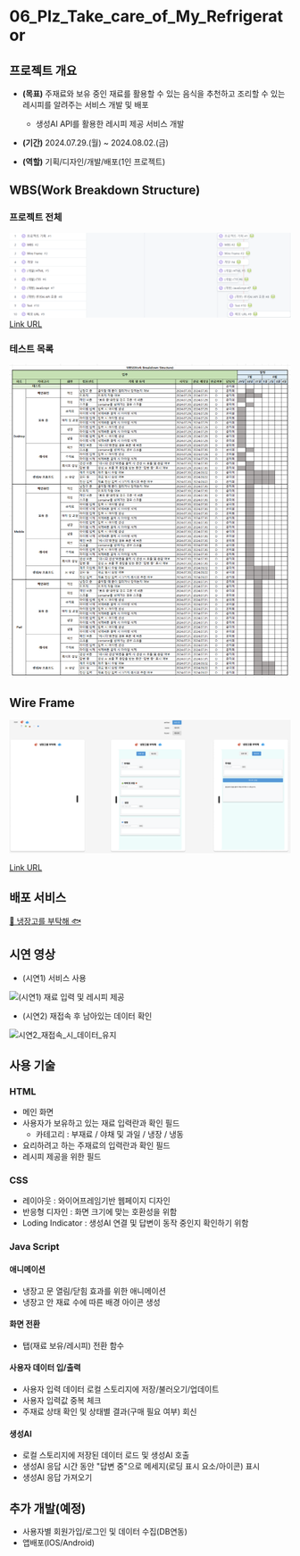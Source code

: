# 06_Plz_Take_care_of_My_Refrigerator

## 프로젝트 개요
- **(목표)** 주재료와 보유 중인 재료를 활용할 수 있는 음식을 추천하고 조리할 수 있는 레시피를 알려주는 서비스 개발 및 배포
    - 생성AI API를 활용한 레시피 제공 서비스 개발

- **(기간)** 2024.07.29.(월) ~ 2024.08.02.(금)

- **(역할)** 기획/디자인/개발/배포(1인 프로젝트)



## WBS(Work Breakdown Structure)
### 프로젝트 전체
![WBS](image-2.png)
[Link URL](https://github.com/users/heeeee-github/projects/6)

### 테스트 목록
![Test List](image-1.png)



## Wire Frame
![Wire Frame](image.png)

[Link URL](https://www.figma.com/design/Cdv0GO8PKspUcRK69ptrdf/%EB%83%89%EC%9E%A5%EA%B3%A0%EB%A5%BC-%EB%B6%80%ED%83%81%ED%95%B4?node-id=0-1&t=60SudV9UQd35Kd7l-1)



## 배포 서비스
[🥩 냉장고를 부탁해 🐟](https://heeeee-github.github.io/06_Plz_Take_care_of_My_Refrigerator/)



## 시연 영상
- (시연1) 서비스 사용

![(시연1) 재료 입력 및 레시피 제공](https://github.com/user-attachments/assets/91d46a63-bf17-4640-afdc-b1290ed04f35)
  

- (시연2) 재접속 후 남아있는 데이터 확인

![시연2_재접속_시_데이터_유지](https://github.com/user-attachments/assets/ed9e407f-ffd7-4be3-bd77-40e742fcbaa2)

## 사용 기술
### HTML
- 메인 화면
- 사용자가 보유하고 있는 재료 입력란과 확인 필드
    - 카테고리 : 부재료 / 야채 및 과일 / 냉장 / 냉동 
- 요리하려고 하는 주재료의 입력란과 확인 필드
- 레시피 제공을 위한 필드

### CSS
- 레이아웃 : 와이어프레임기반 웹페이지 디자인
- 반응형 디자인 : 화면 크기에 맞는 호환성을 위함
- Loding Indicator : 생성AI 연결 및 답변이 동작 중인지 확인하기 위함

### Java Script
#### 애니메이션
- 냉장고 문 열림/닫힘 효과를 위한 애니메이션
- 냉장고 안 재료 수에 따른 배경 아이콘 생성

#### 화면 전환
- 탭(재료 보유/레시피) 전환 함수

#### 사용자 데이터 입/출력
- 사용자 입력 데이터 로컬 스토리지에 저장/불러오기/업데이트
- 사용자 입력값 중복 체크
- 주재료 상태 확인 및 상태별 결과(구매 필요 여부) 회신

#### 생성AI
- 로컬 스토리지에 저장된 데이터 로드 및 생성AI 호출
- 생성AI 응답 시간 동안 "답변 중"으로 메세지(로딩 표시 요소/아이콘) 표시
- 생성AI 응답 가져오기



## 추가 개발(예정)
- 사용자별 회원가입/로그인 및 데이터 수집(DB연동)
- 앱배포(IOS/Android)
